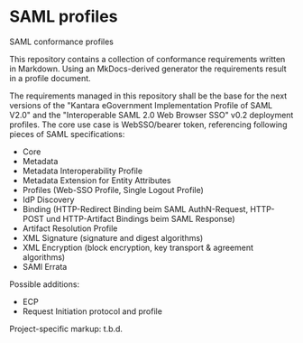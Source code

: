 # SAML profiles
SAML conformance profiles

This repository contains a collection of conformance requirements written in Markdown. Using an MkDocs-derived generator the requirements result in a profile document.

The requirements managed in this repository shall be the base for the next versions of the "Kantara eGovernment Implementation Profile of SAML V2.0" and the "Interoperable SAML 2.0 Web Browser SSO" v0.2 deployment profiles. The core use case is WebSSO/bearer token, referencing following pieces of SAML specifications:
*	Core
*	Metadata
*	Metadata Interoperability Profile
*	Metadata Extension for Entity Attributes
*	Profiles (Web-SSO Profile, Single Logout Profile)
*	IdP Discovery
*	Binding (HTTP-Redirect Binding beim SAML AuthN-Request, HTTP-POST und HTTP-Artifact Bindings beim SAML Response)
*	Artifact Resolution Profile
*	XML Signature (signature and digest algorithms)
*	XML Encryption (block encryption, key transport & agreement algorithms)
*	SAMl Errata

Possible additions:
* ECP 
* Request Initiation protocol and profile

Project-specific markup:
t.b.d.
